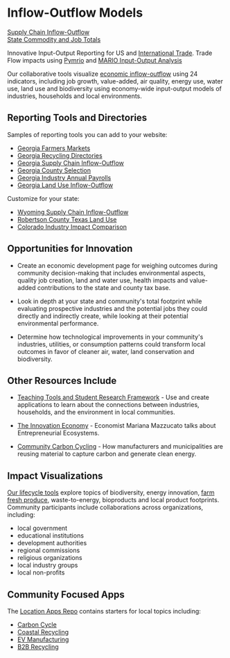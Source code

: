 # Inflow-Outflow Models

<span class="georgiaX" style="display:none">The U.S. Environmental Protection Agency (EPA) and the Georgia Center of Innovation for Energy Technology have teamed up with DemocracyLab Volunteers to provide collaborative tools for visualizing <a href="/localsite/info/">environmental and economic impacts</a> in local communities, states and countries using 24 indicators - including job growth, value-added, air quality, energy use, water use, land use, biodiversity, local conservation projects and <a href="https://sdgs.un.org/goals">sustainable development goals</a>.</span>

[Supply Chain Inflow-Outflow](../localsite/info/)  
[State Commodity and Job Totals](../useeio.js/footprint/states.html)

<span class="georgia-hide">Innovative Input-Output Reporting for US and [International Trade](../profile/trade).
Trade Flow impacts using [Pymrio](https://pymrio.readthedocs.io) and [MARIO Input-Output Analysis](https://mario-suite.readthedocs.io/en/latest/intro.html)
</span>

Our collaborative tools visualize [economic inflow-outflow](/localsite/info/) using 24 indicators, including job growth, value-added, air quality, energy use, water use, land use and biodiversity using economy-wide input-output models of industries, households and local environments.


<!--
and [global development goals](https://sdgs.un.org/goals) 

The U.S. Environmental Protection Agency (EPA) and the Georgia Center of Innovation for Energy Technology have teamed up with DemocracyLab Volunteers to 

, the impact tools help communities identify opportunities for economic growth and environmental improvements.  
-->

## Reporting Tools and Directories

<!-- Starting points for updating your website with lifecycle tools.-->

Samples of reporting tools you can add to your website:

<!--
[Carbon Cycle](carbon/) - Combining Wikipedia, Bloomberg and EPA data  
[Coastal Recycling](coastal/) - Southeast Georgia - Activated Carbon  
[EV Manufacturing](ev/) - LaGrange Georgia - Automotive Industries 
[Lifecycle Tools 3.0](smm/) - Concepts for upcoming USEEIO widgets
-->

- [Georgia Farmers Markets](../localsite/map/#state=GA&show=farmfresh)  
- [Georgia Recycling Directories](../recycling/georgia/)  
- [Georgia Supply Chain Inflow-Outflow](../apps/#state=GA)
- [Georgia County Selection](../localsite/info/#state=GA&geoview=state)
- [Georgia Industry Annual Payrolls](../localsite/info/#state=GA)  
- [Georgia Land Use Inflow-Outflow](../localsite/info/#state=GA&set=land&indicators=LAND,MNRL,PEST,METL,CRHW,CMSW,FMSW,CCDD)  

Customize for your state:

- [Wyoming Supply Chain Inflow-Outflow](../apps/#state=WY)
- [Robertson County Texas Land Use](../localsite/info/#state=TX&geoview=state&geo=US48395&set=land&indicators=LAND,MNRL,PEST,METL,CRHW,CMSW,FMSW,CCDD)  
- [Colorado Industry Impact Comparison](../localsite/info/#state=CO)  
<!--
- [Georgia B2B Recyclers](../localsite/map/#show=recyclers&state=GA)  
- [Georgia Wastewater Facilities](../localsite/map/#show=wastewater&state=GA)  
- [Georgia Solid Waste Map](../localsite/map/#show=solidwaste&state=GA&cat=Operating)  
- [Georgia Vehicle Parts Manufacturing](../apps/ev/)  
- [US State Selection, CO2 Emissions](../localsite/info/#geoview=country)
-->


<!--
- [Environmental Impact Profile "Nutritional Labels"](../io/template/)  
- [Mockup of SMM/LCA 3.0](../apps/smm/)  
- [Coastal Recycling - Activated Carbon - Inflow Sources](../apps/coastal/) 
-->

## Opportunities for Innovation

- Create an economic development page for weighing outcomes during community decision-making that includes environmental aspects, quality job creation, land and water use, health impacts and value-added contributions to the state and county tax base.

- Look in depth at your state and community's total footprint while evaluating prospective industries and the potential jobs they could directly and indirectly create, while looking at their potential environmental performance.
 
- Determine how technological improvements in your community's industries, utilities, or consumption patterns could transform local outcomes in favor of cleaner air, water, land conservation and biodiversity.


## Other Resources Include

- [Teaching Tools&nbsp;and&nbsp;Student Research Framework](learn) - Use and create applications to learn about the connections between industries, households, and the environment in local communities.

- [The Innovation Economy](https://hbr.org/podcast/2019/04/the-innovation-economy) - Economist Mariana Mazzucato talks about Entrepreneurial Ecosystems.

- [Community Carbon Cycling](../community/carbon-capture/) - How manufacturers and municipalities are reusing material to capture carbon and generate clean energy.  


## Impact Visualizations

[Our lifecycle tools](../community/tools/) explore topics of biodiversity, energy innovation, [farm fresh produce](../localsite/info/#show=farmfresh&state=GA), waste-to-energy, bioproducts and local product footprints. Community participants include collaborations across organizations, including:

- local government
- educational institutions
- development authorities
- regional commissions
- religious organizations
- local industry groups
- local non-profits   


## Community Focused Apps

The [Location Apps Repo](../apps/) contains starters for local topics including:
- <a href="../apps/carbon/">Carbon Cycle</a>
- <a href="../apps/coastal/">Coastal Recycling</a>
- <a href="../apps/ev/">EV Manufacturing</a>
- <a href="../recycling/">B2B Recycling</a>
<!--
[West Central Georgia](../localsite/info/#state=GA&regiontitle=West+Central+Georgia&geo=US13045,US13077,US13143,US13145,US13149,US13199,US13223,US13233,US13263,US13285,US01111,US01017&lat=33.0362&lon=-85.0322&show=parts) - Automotive Parts Industry -  Transformations for Electric Vehicle Production  
[Coastal Georgia](../localsite/info/#state=GA&regiontitle=Coastal+Georgia&show=bioeconomy) - Waste to Energy Bioeconomy  
[Southeast Georgia](../localsite/info/#state=GA&regiontitle=Southeast+Georgia&geo=US13001,US13005,US13127,US13161,US13229,US13305&lat=31.1891&lon=-81.4979&show=bioeconomy) (Brunswick 6 county region) - Waste to Energy Bioeconomy  
[View industries by county](../localsite/info/#state=GA&view=counties)  

## Participation Requirements
- Communities must be interested in economic development and sustainability
- Communities must commit to participation throughout the [project timeline](../about/index.html#Timeline)
- Communities must express a desire in using the tool to inform decision making

## Our Team's Commitment
- We will leverage our time, expertise and resources to develop a [community web application](../projects) for you
- Provide a team of interns to build core functionality and collect local data
- Conduct a volunteer application development event to build the application
- Activate the application tools for your community and provide training
- Provide an educational module for your schools 
- All partners will highlight your community project in national communications
-->
